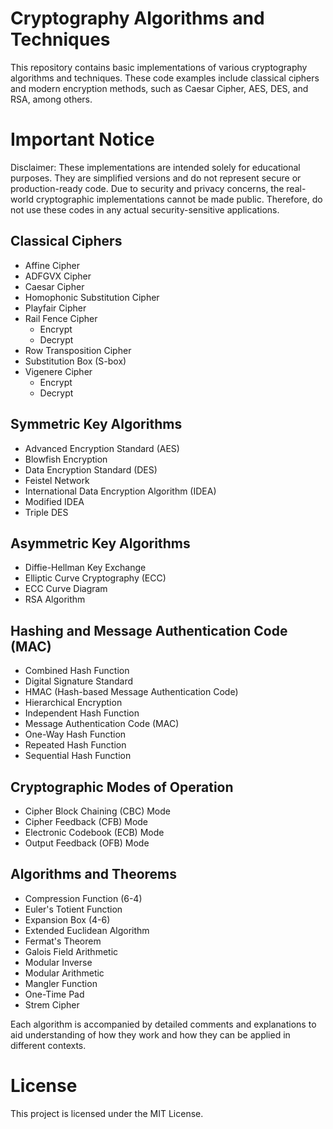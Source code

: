 # Cryptography Algorithms and Techniques
This repository contains basic implementations of various cryptography algorithms and techniques. These code examples include classical ciphers and modern encryption methods, such as Caesar Cipher, AES, DES, and RSA, among others.

# Important Notice
Disclaimer: These implementations are intended solely for educational purposes. They are simplified versions and do not represent secure or production-ready code. Due to security and privacy concerns, the real-world cryptographic implementations cannot be made public. Therefore, do not use these codes in any actual security-sensitive applications.

## Classical Ciphers
- Affine Cipher
- ADFGVX Cipher
- Caesar Cipher
- Homophonic Substitution Cipher
- Playfair Cipher
- Rail Fence Cipher
  - Encrypt
  - Decrypt
- Row Transposition Cipher
- Substitution Box (S-box)
- Vigenere Cipher
  - Encrypt
  - Decrypt

## Symmetric Key Algorithms
- Advanced Encryption Standard (AES)
- Blowfish Encryption
- Data Encryption Standard (DES)
- Feistel Network
- International Data Encryption Algorithm (IDEA)
- Modified IDEA
- Triple DES

## Asymmetric Key Algorithms
- Diffie-Hellman Key Exchange
- Elliptic Curve Cryptography (ECC)
- ECC Curve Diagram
- RSA Algorithm

## Hashing and Message Authentication Code (MAC)
- Combined Hash Function
- Digital Signature Standard
- HMAC (Hash-based Message Authentication Code)
- Hierarchical Encryption
- Independent Hash Function
- Message Authentication Code (MAC)
- One-Way Hash Function
- Repeated Hash Function
- Sequential Hash Function

## Cryptographic Modes of Operation
- Cipher Block Chaining (CBC) Mode
- Cipher Feedback (CFB) Mode
- Electronic Codebook (ECB) Mode
- Output Feedback (OFB) Mode

## Algorithms and Theorems
- Compression Function (6-4)
- Euler's Totient Function
- Expansion Box (4-6)
- Extended Euclidean Algorithm
- Fermat's Theorem
- Galois Field Arithmetic
- Modular Inverse
- Modular Arithmetic
- Mangler Function
- One-Time Pad
- Strem Cipher

Each algorithm is accompanied by detailed comments and explanations to aid understanding of how they work and how they can be applied in different contexts.


# License
This project is licensed under the MIT License.

